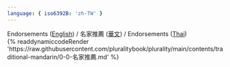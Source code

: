 ```yaml
---
language: { iso6392B: 'zh-TW' }
---
```

<div>Endorsements (<a href="../eng/">English</a>) / 名家推薦 (<a href="../zh-tw/">華文</a>) / Endorsements (<a href="../tha/">Thai</a>) </div>
<div></div><div></div>
{% readdynamiccodeRender 'https://raw.githubusercontent.com/pluralitybook/plurality/main/contents/traditional-mandarin/0-0-名家推薦.md' %}